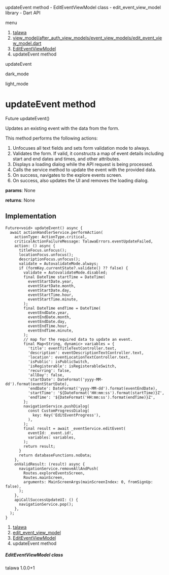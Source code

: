 




updateEvent method - EditEventViewModel class - edit\_event\_view\_model library - Dart API







menu

1. [talawa](../../index.html)
2. [view\_model/after\_auth\_view\_models/event\_view\_models/edit\_event\_view\_model.dart](../../view_model_after_auth_view_models_event_view_models_edit_event_view_model/view_model_after_auth_view_models_event_view_models_edit_event_view_model-library.html)
3. [EditEventViewModel](../../view_model_after_auth_view_models_event_view_models_edit_event_view_model/EditEventViewModel-class.html)
4. updateEvent method

updateEvent


dark\_mode

light\_mode




# updateEvent method


Future<void>
updateEvent()

Updates an existing event with the data from the form.

This method performs the following actions:

1. Unfocuses all text fields and sets form validation mode to always.
2. Validates the form. If valid, it constructs a map of event details including
   start and end dates and times, and other attributes.
3. Displays a loading dialog while the API request is being processed.
4. Calls the service method to update the event with the provided data.
5. On success, navigates to the explore events screen.
6. On success, also updates the UI and removes the loading dialog.

**params**:
None

**returns**:
None


## Implementation

```
Future<void> updateEvent() async {
  await actionHandlerService.performAction(
    actionType: ActionType.critical,
    criticalActionFailureMessage: TalawaErrors.eventUpdateFailed,
    action: () async {
      titleFocus.unfocus();
      locationFocus.unfocus();
      descriptionFocus.unfocus();
      validate = AutovalidateMode.always;
      if (formKey.currentState?.validate() ?? false) {
        validate = AutovalidateMode.disabled;
        final DateTime startTime = DateTime(
          eventStartDate.year,
          eventStartDate.month,
          eventStartDate.day,
          eventStartTime.hour,
          eventStartTime.minute,
        );
        final DateTime endTime = DateTime(
          eventEndDate.year,
          eventEndDate.month,
          eventEndDate.day,
          eventEndTime.hour,
          eventEndTime.minute,
        );
        // map for the required data to update an event.
        final Map<String, dynamic> variables = {
          'title': eventTitleTextController.text,
          'description': eventDescriptionTextController.text,
          'location': eventLocationTextController.text,
          'isPublic': isPublicSwitch,
          'isRegisterable': isRegisterableSwitch,
          'recurring': false,
          'allDay': false,
          'startDate': DateFormat('yyyy-MM-dd').format(eventStartDate),
          'endDate': DateFormat('yyyy-MM-dd').format(eventEndDate),
          'startTime': '${DateFormat('HH:mm:ss').format(startTime)}Z',
          'endTime': '${DateFormat('HH:mm:ss').format(endTime)}Z',
        };
        navigationService.pushDialog(
          const CustomProgressDialog(
            key: Key('EditEventProgress'),
          ),
        );
        final result = await _eventService.editEvent(
          eventId: _event.id!,
          variables: variables,
        );
        return result;
      }
      return databaseFunctions.noData;
    },
    onValidResult: (result) async {
      navigationService.removeAllAndPush(
        Routes.exploreEventsScreen,
        Routes.mainScreen,
        arguments: MainScreenArgs(mainScreenIndex: 0, fromSignUp: false),
      );
    },
    apiCallSuccessUpdateUI: () {
      navigationService.pop();
    },
  );
}
```

 


1. [talawa](../../index.html)
2. [edit\_event\_view\_model](../../view_model_after_auth_view_models_event_view_models_edit_event_view_model/view_model_after_auth_view_models_event_view_models_edit_event_view_model-library.html)
3. [EditEventViewModel](../../view_model_after_auth_view_models_event_view_models_edit_event_view_model/EditEventViewModel-class.html)
4. updateEvent method

##### EditEventViewModel class





talawa
1.0.0+1






